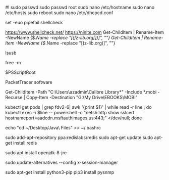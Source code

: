 ﻿#!
sudo passwd 
sudo passwd root
sudo nano /etc/hostname
sudo nano /etc/hosts
sudo reboot 
sudo nano /etc/dhcpcd.conf


set -euo pipefail
shellcheck

https://www.shellcheck.net/
https://ninite.com
Get-ChildItem | Rename-Item -NewName {$_.Name -replace "[(]z-lib.org[])]", ""}
Get-ChildItem | Rename-Item -NewName {$_.Name -replace "[(z-lib.org)]", ""}

lsusb 

free -m

$PSScriptRoot

PacketTracer software

Get-ChildItem -Path "C:\Users\azadmin\Calibre Library\*" -Include *.mobi -Recurse | Copy-Item -Destination "G:\My Drive\EBOOKS\MOBI"

kubectl get pods | grep fdv2-6| awk '{print $1}' | while read -r line ; do kubectl exec -i $line -- powershell  -c "netsh http show sslcert hostnameport=aadcdn.msftauthimages.us:443;" </dev/null; done

echo "cd ~/Desktop/Java\ Files" >> ~/.bashrc

sudo add-apt-repository ppa:redislabs/redis
sudo apt-get update
sudo apt-get install redis

sudo apt install openjdk-8-jre

sudo update-alternatives --config x-session-manager

sudo apt-get install python3-pip
pip3 install pysnmp